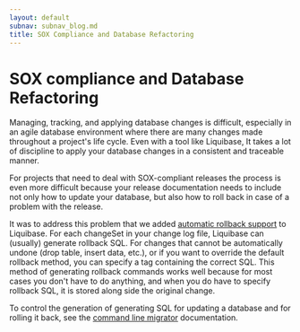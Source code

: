 ```yaml
---
layout: default
subnav: subnav_blog.md
title: SOX Compliance and Database Refactoring
---
```

<link href="https://www.liquibase.org/2007/07/sox-compliance-and-database-refactoring.html" rel="canonical">

# SOX compliance and Database Refactoring

Managing, tracking, and applying database changes is difficult, especially in an agile database environment where there are many changes made throughout a project's life cycle.   Even with a tool like Liquibase, It takes a lot of discipline to apply your database changes in a consistent and traceable manner.

For projects that need to deal with SOX-compliant releases the process is even more difficult because your release documentation needs to include not only how to update your database, but also how to roll back in case of a problem with the release.

It was to address this problem that we added <a href="https://www.liquibase.org/documentation/rollback.html">automatic rollback support</a> to Liquibase.  For each changeSet in your change log file, Liquibase can (usually) generate rollback SQL.  For changes that cannot be automatically undone (drop table, insert data, etc.), or if you want to override the default rollback method, you can specify a  tag containing the correct SQL.  This method of generating rollback commands works well because for most cases you don't have to do anything, and when you do have to specify rollback SQL, it is stored along side the original change.

To control the generation of generating SQL for updating a database and for rolling it back, see the <a href="https://www.liquibase.org/documentation/command_line.html">command line migrator</a> documentation.

